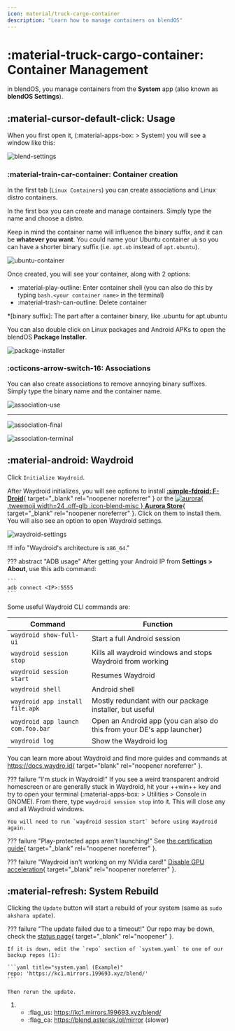 ```yaml
---
icon: material/truck-cargo-container
description: "Learn how to manage containers on blendOS"
---
```


# :material-truck-cargo-container: Container Management

in blendOS, you manage containers from the **System** app (also known as **blendOS Settings**).

## :material-cursor-default-click: Usage

When you first open it, (:material-apps-box: > System) you will see a window like this:

![blend-settings](../../assets/img/blend-settings.png)

### :material-train-car-container: Container creation

In the first tab (`Linux Containers`) you can create associations and Linux distro containers.

In the first box you can create and manage containers. Simply type the name and choose a distro.

Keep in mind the container name will influence the binary suffix, and it can be **whatever you want**. You could name your Ubuntu container `ub` so you can have a shorter binary suffix (i.e. `apt.ub` instead of `apt.ubuntu`).

![ubuntu-container](../../assets/img/ubuntu-container.png)

Once created, you will see your container, along with 2 options:

- :material-play-outline: Enter container shell (you can also do this by typing `bash.<your container name>` in the terminal)
- :material-trash-can-outline: Delete container

*[binary suffix]: The part after a container binary, like .ubuntu for apt.ubuntu

You can also double click on Linux packages and Android APKs to open the blendOS **Package Installer**.

![package-installer](../../assets/img/package-installer.png)

### :octicons-arrow-switch-16: Associations

You can also create associations to remove annoying binary suffixes. Simply type the binary name and the container name.

![association-use](../../assets/img/association_use.png)

-----

![association-final](../../assets/img/association_final.png)

![association-terminal](../../assets/img/association_terminal.png)

## :material-android: Waydroid

Click `Initialize Waydroid`.

After Waydroid initializes, you will see options to install [**:simple-fdroid: F-Droid**](https://f-droid.org){ target="_blank" rel="noopener noreferrer" } or the [![aurora](../../assets/img/aurora.png){ .tweemoji width=24 .off-glb .icon-blend-misc } **Aurora Store**](https://www.auroraoss.com/){ target="_blank" rel="noopener noreferrer" }. Click on them to install them. You will also see an option to open Waydroid settings.



![waydroid-settings](../../assets/img/waydroid-settings.png)

!!! info "Waydroid's architecture is `x86_64`."

??? abstract "ADB usage"
    After getting your Android IP from **Settings > About**, use this adb command:

    ```
    adb connect <IP>:5555
    ```

Some useful Waydroid CLI commands are:

| Command | Function |
| -------------------- | -------------------------------- |
| `waydroid show-full-ui` | Start a full Android session |
| `waydroid session stop` | Kills all waydroid windows and stops Waydroid from working |
| `waydroid session start` | Resumes Waydroid |
| `waydroid shell` | Android shell |
| `waydroid app install file.apk` | Mostly redundant with our package installer, but useful |
| `waydroid app launch com.foo.bar` | Open an Android app (you can also do this from your DE's app launcher) |
| `waydroid log` | Show the Waydroid log |


You can learn more about Waydroid and find more guides and commands at https://docs.waydro.id{ target="blank" rel="noopener noreferrer" }.

??? failure "I'm stuck in Waydroid!"
    If you see a weird transparent android homescreen or are generally stuck in Waydroid, hit your ++win++ key and try to open your terminal (:material-apps-box: > Utilities > Console in GNOME). From there, type `waydroid session stop` into it. This will close any and all Waydroid windows.

    You will need to run `waydroid session start` before using Waydroid again.

??? failure "Play-protected apps aren't launching!"
    See [the certification guide](https://docs.waydro.id/faq/google-play-certification){ target="_blank" rel="noopener noreferrer" }.

??? failure "Waydroid isn't working on my NVidia card!"
    [Disable GPU acceleration](https://docs.waydro.id/faq/get-waydroid-to-work-through-a-vm){ target="_blank" rel="noopener noreferrer" }.

## :material-refresh: System Rebuild

Clicking the `Update` button will start a rebuild of your system (same as `sudo akshara update`).

<div class="annotate" markdown>

??? failure "The update failed due to a timeout!"
    Our repo may be down, check the [status page](https://status.asterisk.lol/status/blendos){ target="_blank" rel="noopener" }.

    If it is down, edit the `repo` section of `system.yaml` to one of our backup repos (1):

    ```yaml title="system.yaml (Example)"
    repo: 'https://kc1.mirrors.199693.xyz/blend/'
    ```

    Then rerun the update.
</div>

1.    - :flag_us: https://kc1.mirrors.199693.xyz/blend/
      - :flag_ca: https://blend.asterisk.lol/mirror (slower)